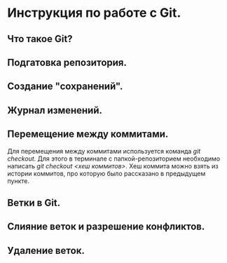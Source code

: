 # Инструкция по работе с Git.

## Что такое Git?

## Подгатовка репозитория.

## Создание "сохранений".

## Журнал изменений. 

## Перемещение между коммитами.
Для перемещения между коммитами используется команда *git checkout*. Для этого в терминале с папкой-репозиторием необходимо написать *git checkout <хеш коммитов>*. Хеш коммита можно взять из истории коммитов, про которую было рассказано в предыдущем пункте.
 

## Ветки в Git.

## Слияние веток и разрешение конфликтов.

## Удаление веток.